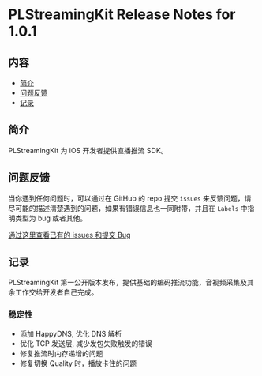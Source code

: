 # PLStreamingKit Release Notes for 1.0.1

## 内容

- [简介](#简介)
- [问题反馈](#问题反馈)
- [记录](#记录)
	
## 简介

PLStreamingKit 为 iOS 开发者提供直播推流 SDK。

## 问题反馈

当你遇到任何问题时，可以通过在 GitHub 的 repo 提交 ```issues``` 来反馈问题，请尽可能的描述清楚遇到的问题，如果有错误信息也一同附带，并且在 ```Labels``` 中指明类型为 bug 或者其他。

[通过这里查看已有的 issues 和提交 Bug](https://github.com/pili-engineering/PLStreamingKit/issues)

## 记录

PLStreamingKit 第一公开版本发布，提供基础的编码推流功能，音视频采集及其余工作交给开发者自己完成。

### 稳定性

- 添加 HappyDNS, 优化 DNS 解析
- 优化 TCP 发送层, 减少发包失败触发的错误
- 修复推流时内存递增的问题
- 修复切换 Quality 时，播放卡住的问题
